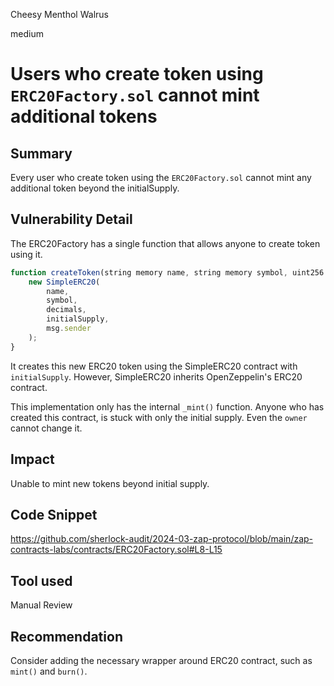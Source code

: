 Cheesy Menthol Walrus

medium

# Users who create token using `ERC20Factory.sol` cannot mint additional tokens

## Summary
Every user who create token using the `ERC20Factory.sol` cannot mint any additional token beyond the initialSupply.

## Vulnerability Detail

The ERC20Factory has a single function that allows anyone to create token using it.

```javascript
function createToken(string memory name, string memory symbol, uint256 initialSupply, uint8 decimals) public {
    new SimpleERC20(
        name,
        symbol,
        decimals,
        initialSupply, 
        msg.sender
    );  
}   
```

It creates this new ERC20 token using the SimpleERC20 contract with `initialSupply`. However, SimpleERC20 inherits OpenZeppelin's ERC20 contract.

This implementation only has the internal `_mint()` function. Anyone who has created this contract, is stuck with only the initial supply. Even the `owner` cannot change it.

## Impact
Unable to mint new tokens beyond initial supply.

## Code Snippet
https://github.com/sherlock-audit/2024-03-zap-protocol/blob/main/zap-contracts-labs/contracts/ERC20Factory.sol#L8-L15

## Tool used

Manual Review

## Recommendation
Consider adding the necessary wrapper around ERC20 contract, such as `mint()` and `burn()`.

